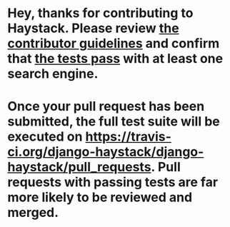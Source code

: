 # Hey, thanks for contributing to Haystack. Please review [the contributor guidelines](http://django-haystack.readthedocs.org/en/latest/contributing.html) and confirm that [the tests pass](http://django-haystack.readthedocs.org/en/latest/running_tests.html) with at least one search engine.

# Once your pull request has been submitted, the full test suite will be executed on https://travis-ci.org/django-haystack/django-haystack/pull_requests. Pull requests with passing tests are far more likely to be reviewed and merged.